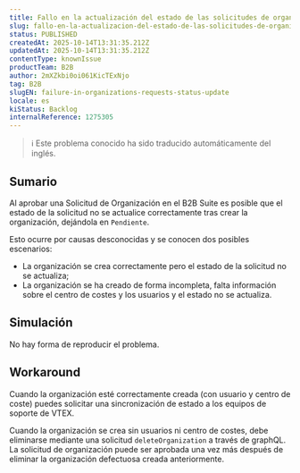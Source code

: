```yaml
---
title: Fallo en la actualización del estado de las solicitudes de organizaciones
slug: fallo-en-la-actualizacion-del-estado-de-las-solicitudes-de-organizaciones
status: PUBLISHED
createdAt: 2025-10-14T13:31:35.212Z
updatedAt: 2025-10-14T13:31:35.212Z
contentType: knownIssue
productTeam: B2B
author: 2mXZkbi0oi061KicTExNjo
tag: B2B
slugEN: failure-in-organizations-requests-status-update
locale: es
kiStatus: Backlog
internalReference: 1275305
---
```


>ℹ️ Este problema conocido ha sido traducido automáticamente del inglés.

## Sumario



Al aprobar una Solicitud de Organización en el B2B Suite es posible que el estado de la solicitud no se actualice correctamente tras crear la organización, dejándola en `Pendiente`.

Esto ocurre por causas desconocidas y se conocen dos posibles escenarios:

- La organización se crea correctamente pero el estado de la solicitud no se actualiza;
- La organización se ha creado de forma incompleta, falta información sobre el centro de costes y los usuarios y el estado no se actualiza.

## Simulación



No hay forma de reproducir el problema.

## Workaround



Cuando la organización esté correctamente creada (con usuario y centro de coste) puedes solicitar una sincronización de estado a los equipos de soporte de VTEX.

Cuando la organización se crea sin usuarios ni centro de costes, debe eliminarse mediante una solicitud `deleteOrganization` a través de graphQL. La solicitud de organización puede ser aprobada una vez más después de eliminar la organización defectuosa creada anteriormente.


